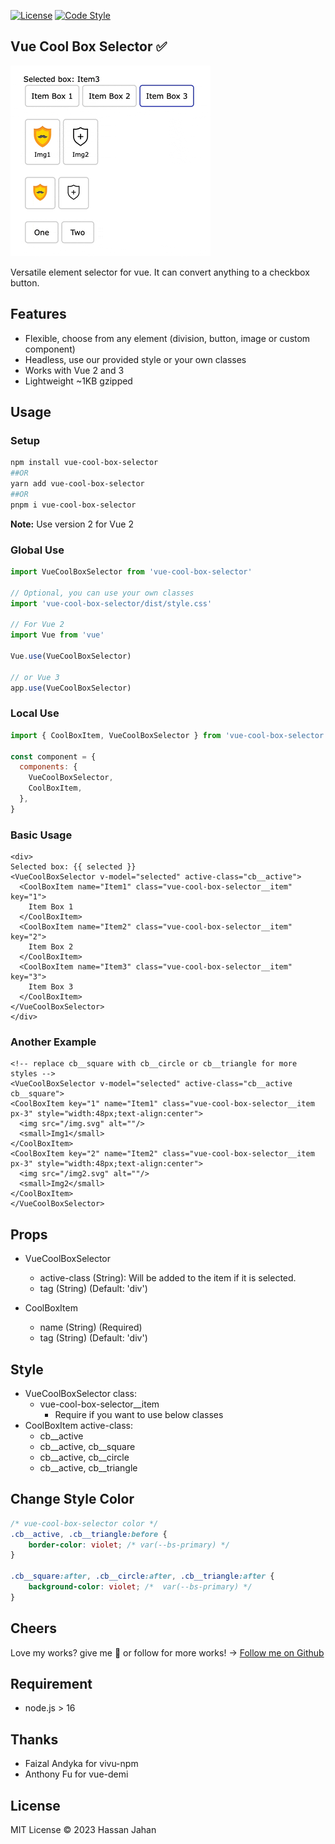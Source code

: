 [![License](https://img.shields.io/github/license/logustra/vivu-npm)](https://github.com/hassan-jahan/vue-cool-box-selector/blob/master/license.md)
[![Code Style](https://img.shields.io/badge/code_style-standard-brightgreen.svg)](https://standardjs.com)

## Vue Cool Box Selector ✅

[//]: # (🪄✨)

[//]: # (> [Demo →]&#40;https://stackblitz.com/edit/vitejs-vite-e7qhxx?file=src%2FApp.vue&#41;)

[![Code Style](./public/vue-cool-box.gif)](https://standardjs.com)

Versatile element selector for vue. It can convert anything to a checkbox button.

## Features

- Flexible, choose from any element (division, button, image or custom component)
- Headless, use our provided style or your own classes
- Works with Vue 2 and 3
- Lightweight ~1KB gzipped

[//]: # (  - [pnpm]&#40;https://pnpm.js.org/en/installation&#41;)

[//]: # (## tag git history)

[//]: # (#$ git tag v0.0.1 -m 'v0.0.1')

[//]: # (#)

[//]: # (## push tag to git)

[//]: # (#$ git push origin --tags)

## Usage

### Setup

```bash
npm install vue-cool-box-selector
##OR
yarn add vue-cool-box-selector
##OR
pnpm i vue-cool-box-selector
```
**Note:** Use version 2 for Vue 2 

### Global Use

```js
import VueCoolBoxSelector from 'vue-cool-box-selector'

// Optional, you can use your own classes
import 'vue-cool-box-selector/dist/style.css'

// For Vue 2
import Vue from 'vue'

Vue.use(VueCoolBoxSelector)

// or Vue 3
app.use(VueCoolBoxSelector)
```

### Local Use

```js
import { CoolBoxItem, VueCoolBoxSelector } from 'vue-cool-box-selector'

const component = {
  components: {
    VueCoolBoxSelector,
    CoolBoxItem,
  },
}
```

### Basic Usage

```vue
<div>
Selected box: {{ selected }}
<VueCoolBoxSelector v-model="selected" active-class="cb__active">
  <CoolBoxItem name="Item1" class="vue-cool-box-selector__item" key="1">
    Item Box 1
  </CoolBoxItem>
  <CoolBoxItem name="Item2" class="vue-cool-box-selector__item" key="2">
    Item Box 2
  </CoolBoxItem>
  <CoolBoxItem name="Item3" class="vue-cool-box-selector__item" key="3">
    Item Box 3
  </CoolBoxItem>
</VueCoolBoxSelector>
</div>
```

### Another Example

```vue
<!-- replace cb__square with cb__circle or cb__triangle for more styles -->
<VueCoolBoxSelector v-model="selected" active-class="cb__active cb__square">
<CoolBoxItem key="1" name="Item1" class="vue-cool-box-selector__item px-3" style="width:48px;text-align:center">
  <img src="/img.svg" alt=""/>
  <small>Img1</small>
</CoolBoxItem>
<CoolBoxItem key="2" name="Item2" class="vue-cool-box-selector__item px-3" style="width:48px;text-align:center">
  <img src="/img2.svg" alt=""/>
  <small>Img2</small>
</CoolBoxItem>
</VueCoolBoxSelector>
```

## Props

- VueCoolBoxSelector
    - active-class (String): Will be added to the item if it is selected.
    - tag (String) (Default: 'div')

- CoolBoxItem
    - name (String) (Required)
    - tag (String) (Default: 'div')

## Style

- VueCoolBoxSelector class:
    - vue-cool-box-selector__item
        - Require if you want to use below classes
- CoolBoxItem active-class:
    - cb__active
    - cb__active, cb__square
    - cb__active, cb__circle
    - cb__active, cb__triangle

## Change Style Color

```css
/* vue-cool-box-selector color */
.cb__active, .cb__triangle:before {
    border-color: violet; /* var(--bs-primary) */
}

.cb__square:after, .cb__circle:after, .cb__triangle:after {
    background-color: violet; /*  var(--bs-primary) */
}
```

[//]: # (** Note that provided active classes require vue-cool-box-selector__item or position:relative for items to work correctly.)

## Cheers

Love my works? give me 🌟 or follow for more works! → [Follow me on Github](https://github.com/hassan-jahan)


[//]: # (Your support means a lot to me. It will help me sustain my projects actively and make more of my ideas come true. <br>)

[//]: # (Much appreciated! ❤️ 🙏)

[//]: # (→ [Github]&#40;https://github.com/sponsors/hassan-jahan&#41;<br>)

## Requirement

- node.js  > 16

## Thanks

- Faizal Andyka for vivu-npm
- Anthony Fu for vue-demi

## License

MIT License © 2023 Hassan Jahan
